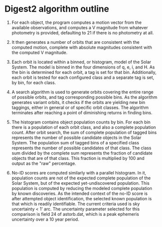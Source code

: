 # Digest2 algorithm outline

1.  For each object, the program computes a motion vector from the
available observations, and computes a V magnitude from whatever
photometry is provided, defaulting to 21 if there is no photometry at all.

2.  It then generates a number of orbits that are consistent with
the computed motion, complete with absolute magnitudes consistent with
the computed V magnitude.

3.  Each orbit is located within a binned, or histogram, model of the
Solar System.  The model is binned in the four dimensions of q, e, i, and H.
As the bin is determined for each orbit, a tag is set for that bin.
Additionally, each orbit is tested for each configured class and a separate
tag is set, by bin, for each class.

4.  A search algorithm is used to generate orbits covering the entire range
of possible orbits, and tag corresponding possible bins.  As the algorithm
generates variant orbits, it checks if the orbits are yielding new bin
taggings, either in general or of specific orbit classes.  The algorithm
terminates after reaching a point of diminishing returns in finding bins.

5.  The histogram contains object population counts by bin.  For each bin
there is a population of each orbit class, and also a complete population
count.  After orbit search, the sum of complete population of tagged bins
represents the number of possible candidate objects in the Solar System.
The population sum of tagged bins of a specified class represents the number
of possible candidates of that class.  The class sum divided by the complete
sum represents the fraction of candidate objects that are of that class.
This fraction is multiplied by 100 and output as the "raw" percentage.

6.  No-ID scores are computed similarly with a parallel histogram.
In it, population counts are not of the expected complete population of the
Solar System, but of the expected yet-undiscovered population.  This
population is computed by reducing the modeled complete population by known
discoveries.  As the intended context of the no-ID score is after attempted
object identification, the selected known population is that which is readily
identifiable.  The current criteria used is sky uncertainty < 1' arc.
The uncertainty parameter selected for this comparison is field 24 of
astorb.dat, which is a peak ephemeris uncertainty over a 10 year period.
